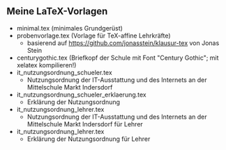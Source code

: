 ## Meine LaTeX-Vorlagen

- minimal.tex (minimales Grundgerüst)
- probenvorlage.tex (Vorlage für TeX-affine Lehrkräfte)
	- basierend auf https://github.com/jonasstein/klausur-tex von Jonas Stein
- centurygothic.tex (Briefkopf der Schule mit Font "Century Gothic"; mit
  xelatex kompilieren!)
- it_nutzungsordnung_schueler.tex
	- Nutzungsordnung der IT-Ausstattung und des Internets an der Mittelschule Markt Indersdorf
- it_nutzungsordnung_schueler_erklaerung.tex
	- Erklärung der Nutzungsordnung
- it_nutzungsordnung_lehrer.tex
	- Nutzungsordnung der IT-Ausstattung und des Internets an der Mittelschule Markt Indersdorf für Lehrer
- it_nutzungsordnung_lehrer.tex
	- Erklärung der Nutzungsordnung für Lehrer
